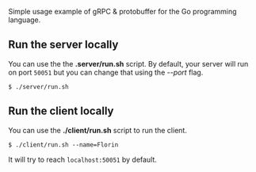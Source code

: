 Simple usage example of gRPC & protobuffer for the Go programming language.

## Run the server locally
You can use the the **.server/run.sh** script.
By default, your server will run on port `50051` but you can change that
using the *--port* flag.
```
$ ./server/run.sh
```

## Run the client locally
You can use the **./client/run.sh** script to run the client.

```
$ ./client/run.sh --name=Florin
```

It will try to reach `localhost:50051` by default.

